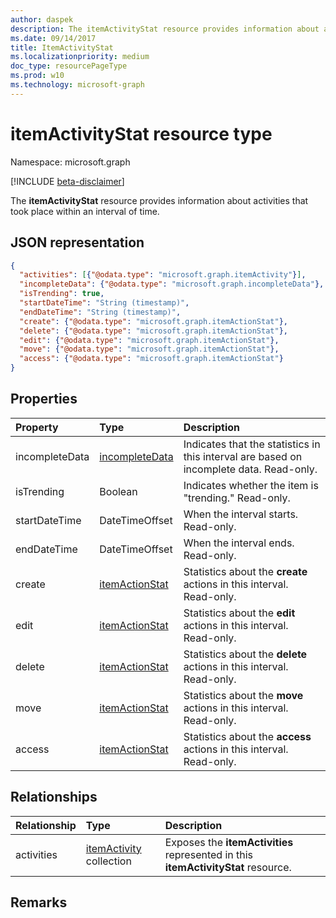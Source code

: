 ```yaml
---
author: daspek
description: The itemActivityStat resource provides information about activities that took place within an interval of time.
ms.date: 09/14/2017
title: ItemActivityStat
ms.localizationpriority: medium
doc_type: resourcePageType
ms.prod: w10
ms.technology: microsoft-graph
---
```


# itemActivityStat resource type

Namespace: microsoft.graph

[!INCLUDE [beta-disclaimer](../../includes/beta-disclaimer.md)]

The **itemActivityStat** resource provides information about activities that took place within an interval of time.

## JSON representation

<!-- {
  "blockType": "resource",
  "optionalProperties": [ ],
  "baseType": "microsoft.graph.entity",
  "@type": "microsoft.graph.itemActivityStat",
}-->

```json
{
  "activities": [{"@odata.type": "microsoft.graph.itemActivity"}],
  "incompleteData": {"@odata.type": "microsoft.graph.incompleteData"},
  "isTrending": true,
  "startDateTime": "String (timestamp)",
  "endDateTime": "String (timestamp)",
  "create": {"@odata.type": "microsoft.graph.itemActionStat"},
  "delete": {"@odata.type": "microsoft.graph.itemActionStat"},
  "edit": {"@odata.type": "microsoft.graph.itemActionStat"},
  "move": {"@odata.type": "microsoft.graph.itemActionStat"},
  "access": {"@odata.type": "microsoft.graph.itemActionStat"}
}
```

## Properties

| Property       | Type               | Description                                                                             |
| :------------- | :----------------- | :-------------------------------------------------------------------------------------- |
| incompleteData | [incompleteData][] | Indicates that the statistics in this interval are based on incomplete data. Read-only. |
| isTrending     | Boolean            | Indicates whether the item is "trending." Read-only.                                    |
| startDateTime  | DateTimeOffset     | When the interval starts. Read-only.                                                    |
| endDateTime    | DateTimeOffset     | When the interval ends. Read-only.                                                      |
| create         | [itemActionStat][] | Statistics about the **create** actions in this interval. Read-only.                    |
| edit           | [itemActionStat][] | Statistics about the **edit** actions in this interval. Read-only.                      |
| delete         | [itemActionStat][] | Statistics about the **delete** actions in this interval. Read-only.                    |
| move           | [itemActionStat][] | Statistics about the **move** actions in this interval. Read-only.                      |
| access         | [itemActionStat][] | Statistics about the **access** actions in this interval. Read-only.                    |

[itemActionStat]: itemactionstat.md
[incompleteData]: incompletedata.md

## Relationships

| Relationship | Type                        | Description                                                                       |
| :----------- | :-------------------------- | :-------------------------------------------------------------------------------- |
| activities   | [itemActivity][] collection | Exposes the **itemActivities** represented in this **itemActivityStat** resource. |

[itemActivity]: itemactivity.md

## Remarks

<!--
{
  "type": "#page.annotation",
  "description": "The ItemActivityStat object provides information about activities that took place on an item.",
  "keywords": "activities,activity,action,analytics",
  "section": "documentation",
  "tocPath": "Resources/ItemActivityStat",
  "suppressions": []
}
-->
